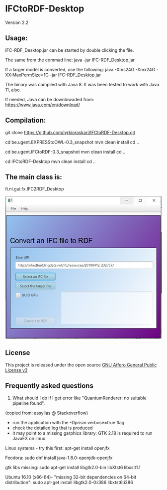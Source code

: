 # IFCtoRDF-Desktop
Version 2.2

## Usage: 
IFC-RDF_Desktop.jar can be started by double clicking the file.

The same from the commad line:
java -jar IFC-RDF_Desktop.jar

If a larger model is converted, use the following:
java -Xms24G -Xmx24G -XX:MaxPermSize=1G  -jar IFC-RDF_Desktop.jar

The binary was compiled with Java 8. It was been tested to work with Java 11, also.

If needed, Java can be downlowaded from:
https://www.java.com/en/download/

## Compilation: 
git clone https://github.com/jyrkioraskari/IFCtoRDF-Desktop.git

cd be.ugent.EXPRESStoOWL-0.3_snapshot
mvn clean install
cd ..

cd be.ugent.IFCtoRDF-0.3_snapshot
mvn clean install
cd ..

cd IFCtoRDF-Desktop
mvn clean install
cd ..

## The main class is:
fi.ni.gui.fx.IFC2RDF_Desktop


![GitHub Logo](/IFCtoRDF-Desktop/src/main/resources/screen.png)


## License
This project is released under the open source [GNU Affero General Public License v3](http://www.gnu.org/licenses/agpl-3.0.en.html)

## Frequently asked questions

1.  What should I do if I get error like "QuantumRenderer: no suitable pipeline found".

(copied from: assylias @ Stackoverflow)
- run the application with the -Dprism.verbose=true flag
- check the detailed log that is produced
- it may point to a missing garphics library: GTK 2.18 is required to run JavaFX on linux

Linux systems - try this first: 
 apt-get install openjfx

Feodora:
 sudo dnf install java-1.8.0-openjdk-openjfx

gtk libs missing:
 sudo apt-get install libgtk2.0-bin libXtst6 libxslt1.1

Ubuntu 16.10 (x86-64)- "missing 32-bit dependencies on 64-bit distribution":
 sudo apt-get install libgtk2.0-0:i386 libxtst6:i386


